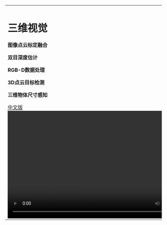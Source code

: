 <div>
<table border="0">
  <tr>
    <td>
      <h1>三维视觉</h1>
      <p><b>图像点云标定融合</b></p>
      <p><b>双目深度估计</b></p>
      <p><b>RGB-D数据处理</b></p>
      <p><b>3D点云目标检测</b></p>
      <p><b>三维物体尺寸感知</b></p>
      <a href="./index.html">中文版</a>
      <video width="602px" height="345px" controls="controls"> 
      <source src="./ar-壶.mp4" type="video/mp4"></source> 
      <video width="602px" height="345px" controls="controls"> 
      <source src="./ar-游戏.mp4" type="video/mp4"></source>    
    </td>

  </tr>
</table>
</div>
